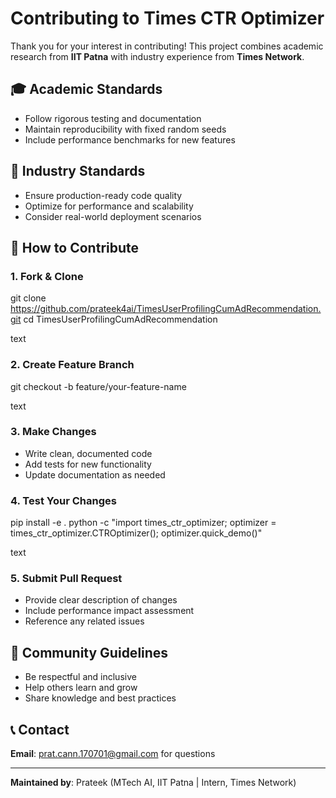 # Contributing to Times CTR Optimizer

Thank you for your interest in contributing! This project combines academic research from **IIT Patna** with industry experience from **Times Network**.

## 🎓 Academic Standards
- Follow rigorous testing and documentation
- Maintain reproducibility with fixed random seeds
- Include performance benchmarks for new features

## 🏢 Industry Standards  
- Ensure production-ready code quality
- Optimize for performance and scalability
- Consider real-world deployment scenarios

## 📝 How to Contribute

### 1. Fork & Clone
git clone https://github.com/prateek4ai/TimesUserProfilingCumAdRecommendation.git
cd TimesUserProfilingCumAdRecommendation

text

### 2. Create Feature Branch
git checkout -b feature/your-feature-name

text

### 3. Make Changes
- Write clean, documented code
- Add tests for new functionality
- Update documentation as needed

### 4. Test Your Changes
pip install -e .
python -c "import times_ctr_optimizer; optimizer = times_ctr_optimizer.CTROptimizer(); optimizer.quick_demo()"

text

### 5. Submit Pull Request
- Provide clear description of changes
- Include performance impact assessment
- Reference any related issues

## 🤝 Community Guidelines
- Be respectful and inclusive
- Help others learn and grow
- Share knowledge and best practices

## 📞 Contact
**Email**: prat.cann.170701@gmail.com for questions

---
**Maintained by**: Prateek (MTech AI, IIT Patna | Intern, Times Network)
